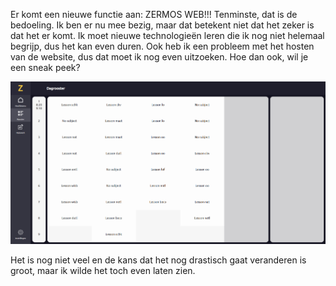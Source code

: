 Er komt een nieuwe functie aan: ZERMOS WEB!!! Tenminste, dat is de bedoeling. Ik ben er nu mee bezig, maar dat betekent niet dat het zeker is dat het er komt. Ik moet nieuwe technologieën leren die ik nog niet helemaal begrijp, dus het kan even duren. Ook heb ik een probleem met het hosten van de website, dus dat moet ik nog even uitzoeken. Hoe dan ook, wil je een sneak peek?

![Sneakpeek - ZERMOS WEB - 2.png](images%2FSneakpeek%20-%20ZERMOS%20WEB%20-%202.png)

Het is nog niet veel en de kans dat het nog drastisch gaat veranderen is groot, maar ik wilde het toch even laten zien.